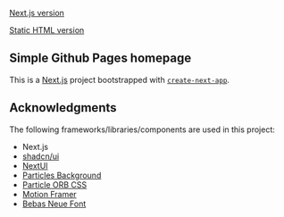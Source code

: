 [Next.js version](https://blackswordsman.vercel.app/)

[Static HTML version](https://bl4ckswordsman.github.io)

## Simple Github Pages homepage

This is a [Next.js](https://nextjs.org/) project bootstrapped with [`create-next-app`](https://github.com/vercel/next.js/tree/canary/packages/create-next-app).

## Acknowledgments

The following frameworks/libraries/components are used in this project:
 - Next.js
 - [shadcn/ui](https://ui.shadcn.com/)
 - [NextUI](https://nextui.org/)
 - [Particles Background](https://codepen.io/technovore/pen/aOdGjY)
 - [Particle ORB CSS](https://codepen.io/natewiley/pen/GgONKy)
 - [Motion Framer](https://www.framer.com/motion/)
 - [Bebas Neue Font](https://fonts.google.com/specimen/Bebas+Neue)
